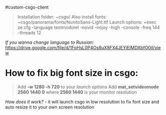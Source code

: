 #custom-csgo-client
> Installation folder: ~csgo/
> Also install fonts: ~csgo/panorama/fonts/NunitoSans-Light.ttf
> Launch options: +exec ze.cfg -language textmodorel -novid -nojoy -high -console -freq 144 -threads 12

*If you wanna change language to Russian:* https://drive.google.com/file/d/1FoHsL0P4Os6uX8FX4JEYiElMDXbfO0il/view

# How to fix big font size in csgo:
> Add **-w 1280 -h 720** to your *launch options*
> Add **mat_setvideomode 2560 1440 0** where **2560 1440** is your monitor resolution

*How does it work?* - it will launch csgo in low resolution to fix font size and auto resize it to your own screen resolution

